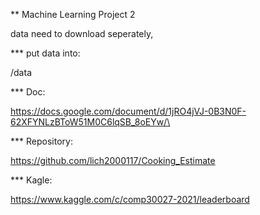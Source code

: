 ** Machine Learning Project 2


data need to download seperately,

*** put data into:

/data



*** Doc:

https://docs.google.com/document/d/1jRO4jVJ-0B3N0F-62XFYNLzBToW51M0C6lqSB_8oEYw/\


*** Repository: 

https://github.com/lich2000117/Cooking_Estimate


*** Kagle:

https://www.kaggle.com/c/comp30027-2021/leaderboard
